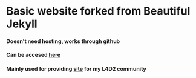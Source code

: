 # Basic website forked from Beautiful Jekyll
#### Doesn't need hosting, works through github
#### Can be accesed [here](krevik.github.io) 
#### Mainly used for providing [site](https://krevik.github.io/kether/index.html) for my L4D2 community 

